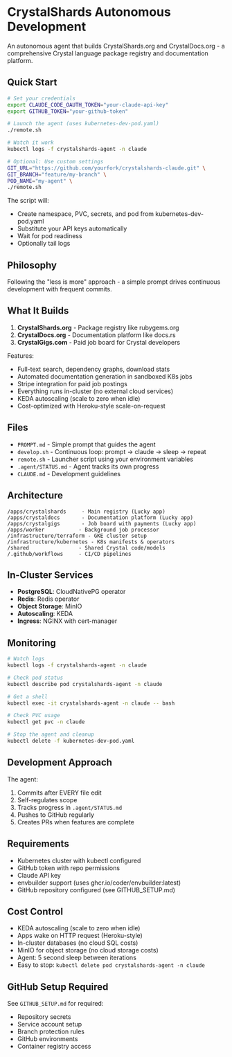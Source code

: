 # CrystalShards Autonomous Development

An autonomous agent that builds CrystalShards.org and CrystalDocs.org - a comprehensive Crystal language package registry and documentation platform.

## Quick Start

```bash
# Set your credentials
export CLAUDE_CODE_OAUTH_TOKEN="your-claude-api-key"
export GITHUB_TOKEN="your-github-token"

# Launch the agent (uses kubernetes-dev-pod.yaml)
./remote.sh

# Watch it work
kubectl logs -f crystalshards-agent -n claude

# Optional: Use custom settings
GIT_URL="https://github.com/yourfork/crystalshards-claude.git" \
GIT_BRANCH="feature/my-branch" \
POD_NAME="my-agent" \
./remote.sh
```

The script will:

- Create namespace, PVC, secrets, and pod from kubernetes-dev-pod.yaml
- Substitute your API keys automatically
- Wait for pod readiness
- Optionally tail logs

## Philosophy

Following the "less is more" approach - a simple prompt drives continuous development with frequent commits.

## What It Builds

1. **CrystalShards.org** - Package registry like rubygems.org
2. **CrystalDocs.org** - Documentation platform like docs.rs
3. **CrystalGigs.com** - Paid job board for Crystal developers

Features:

- Full-text search, dependency graphs, download stats
- Automated documentation generation in sandboxed K8s jobs
- Stripe integration for paid job postings
- Everything runs in-cluster (no external cloud services)
- KEDA autoscaling (scale to zero when idle)
- Cost-optimized with Heroku-style scale-on-request

## Files

- `PROMPT.md` - Simple prompt that guides the agent
- `develop.sh` - Continuous loop: prompt → claude → sleep → repeat
- `remote.sh` - Launcher script using your environment variables
- `.agent/STATUS.md` - Agent tracks its own progress
- `CLAUDE.md` - Development guidelines

## Architecture

```
/apps/crystalshards     - Main registry (Lucky app)
/apps/crystaldocs       - Documentation platform (Lucky app)
/apps/crystalgigs       - Job board with payments (Lucky app)
/apps/worker           - Background job processor
/infrastructure/terraform - GKE cluster setup
/infrastructure/kubernetes - K8s manifests & operators
/shared                - Shared Crystal code/models
/.github/workflows     - CI/CD pipelines
```

## In-Cluster Services

- **PostgreSQL**: CloudNativePG operator
- **Redis**: Redis operator
- **Object Storage**: MinIO
- **Autoscaling**: KEDA
- **Ingress**: NGINX with cert-manager

## Monitoring

```bash
# Watch logs
kubectl logs -f crystalshards-agent -n claude

# Check pod status
kubectl describe pod crystalshards-agent -n claude

# Get a shell
kubectl exec -it crystalshards-agent -n claude -- bash

# Check PVC usage
kubectl get pvc -n claude

# Stop the agent and cleanup
kubectl delete -f kubernetes-dev-pod.yaml
```

## Development Approach

The agent:

1. Commits after EVERY file edit
2. Self-regulates scope
3. Tracks progress in `.agent/STATUS.md`
4. Pushes to GitHub regularly
5. Creates PRs when features are complete

## Requirements

- Kubernetes cluster with kubectl configured
- GitHub token with repo permissions
- Claude API key
- envbuilder support (uses ghcr.io/coder/envbuilder:latest)
- GitHub repository configured (see GITHUB_SETUP.md)

## Cost Control

- KEDA autoscaling (scale to zero when idle)
- Apps wake on HTTP request (Heroku-style)
- In-cluster databases (no cloud SQL costs)
- MinIO for object storage (no cloud storage costs)
- Agent: 5 second sleep between iterations
- Easy to stop: `kubectl delete pod crystalshards-agent -n claude`

## GitHub Setup Required

See `GITHUB_SETUP.md` for required:

- Repository secrets
- Service account setup
- Branch protection rules
- GitHub environments
- Container registry access
